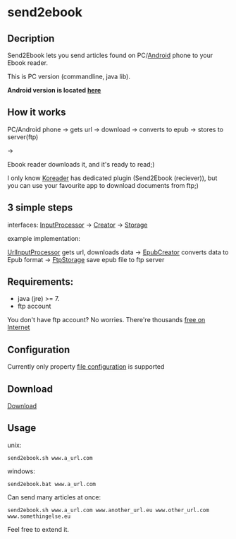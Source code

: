 # send2ebook

## Decription
Send2Ebook lets you send articles found on PC/[Android](https://github.com/koreader/android-send2ebook) phone to your Ebook reader.

This is PC version (commandline, java lib).

**Android version is located [here](https://github.com/koreader/android-send2ebook)**

## How it works
PC/Android phone -> gets url -> download -> converts to epub -> stores to server(ftp) 

->

Ebook reader downloads it, and it's ready to read;) 

I only know [Koreader](https://github.com/koreader/koreader) has dedicated plugin (Send2Ebook (reciever)), but you can use your favourite app to download documents from ftp;)

## 3 simple steps
interfaces: [InputProcessor](https://github.com/mwoz123/send2ebook/blob/master/src/main/java/com/github/mwoz123/send2ebook/input/InputProcessor.java) -> [Creator](https://github.com/mwoz123/send2ebook/blob/master/src/main/java/com/github/mwoz123/send2ebook/creator/Creator.java) -> [Storage](https://github.com/mwoz123/send2ebook/blob/master/src/main/java/com/github/mwoz123/send2ebook/storage/Storage.java)

example implementation:

[UrlInputProcessor](https://github.com/mwoz123/send2ebook/blob/master/src/main/java/com/github/mwoz123/send2ebook/input/UrlInputProcessor.java) gets url, downloads data -> [EpubCreator](https://github.com/mwoz123/send2ebook/blob/master/src/main/java/com/github/mwoz123/send2ebook/creator/EpubCreator.java) converts data to Epub format -> [FtpStorage](https://github.com/mwoz123/send2ebook/blob/master/src/main/java/com/github/mwoz123/send2ebook/storage/ftp/FtpStorage.java) save epub file to ftp server

## Requirements:

- java (jre) >= 7.
- ftp account

You don't have ftp account? No worries. There're thousands [free on Internet](https://www.google.com/search?q=best+free+ftp+hosting)

## Configuration

Currently only property [file configuration](https://github.com/mwoz123/send2ebook/blob/master/commandline/FtpConnection.properties) is supported 

## Download


[Download](https://github.com/mwoz123/send2ebook/tree/master/commandline)

## Usage

unix:

`send2ebook.sh www.a_url.com`

windows:

`send2ebook.bat www.a_url.com`

Can send many articles at once:

`send2ebook.sh www.a_url.com www.another_url.eu www.other_url.com www.somethingelse.eu`




Feel free to extend it.
